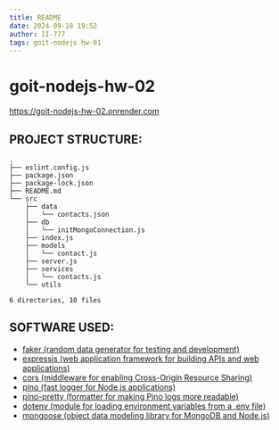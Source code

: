 ```yaml
---
title: README
date: 2024-09-18 19:52
author: II-777
tags: goit-nodejs hw-01
---
```


# goit-nodejs-hw-02

https://goit-nodejs-hw-02.onrender.com

## PROJECT STRUCTURE:
```plaintext
.
├── eslint.config.js
├── package.json
├── package-lock.json
├── README.md
└── src
    ├── data
    │   └── contacts.json
    ├── db
    │   └── initMongoConnection.js
    ├── index.js
    ├── models
    │   └── contact.js
    ├── server.js
    ├── services
    │   └── contacts.js
    └── utils

6 directories, 10 files
```

## SOFTWARE USED:
- [faker (random data generator for testing and development)](https://www.npmjs.com/package/@faker-js/faker)
- [expressjs (web application framework for building APIs and web applications)](https://expressjs.com/)
- [cors (middleware for enabling Cross-Origin Resource Sharing)](https://www.npmjs.com/package/cors)
- [pino (fast logger for Node.js applications)](https://github.com/pinojs/pino-http)
- [pino-pretty (formatter for making Pino logs more readable)](https://www.npmjs.com/package/pino-pretty)
- [dotenv (module for loading environment variables from a .env file)](https://www.npmjs.com/package/dotenv)
- [mongoose (object data modeling library for MongoDB and Node.js)](https://mongoosejs.com/)
